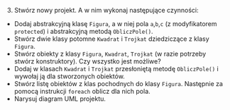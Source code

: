 3. Stwórz nowy projekt. A w nim wykonaj następujące czynności:
* Dodaj abstrakcyjną klasę `Figura`, a w niej pola `a`,`b`,`c` (z modyfikatorem `protected`) i abstrakcyjną metodą `ObliczPole()`.
* Stwórz dwie klasy potomne `Kwadrat` i `Trojkat` dziedziczące z klasy `Figura`.
* Stwórz obiekty z klasy `Figura`, `Kwadrat`, `Trojkat` (w razie potrzeby stwórz konstruktory). Czy wszystko jest możliwe?
* Dodaj w klasach `Kwadrat` i `Trojkat` przesłoniętą metodę `ObliczPole()` i wywołaj ją dla stworzonych obiektów.
* Stwórz listę obiektów z klas pochodnych do klasy `Figura`. Następnie za pomocą instrukcji `foreach` oblicz dla nich pola.
* Narysuj diagram UML projektu.
